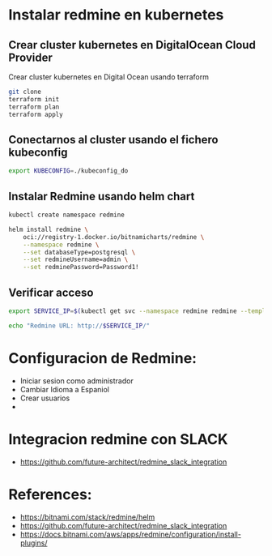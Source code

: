 # Instalar redmine en kubernetes


## Crear cluster kubernetes en DigitalOcean Cloud Provider
Crear cluster kubernetes en Digital Ocean usando terraform

```sh
git clone
terraform init
terraform plan
terraform apply
```

## Conectarnos al cluster usando el fichero kubeconfig
```sh
export KUBECONFIG=./kubeconfig_do 
```

## Instalar Redmine usando helm chart

```sh
kubectl create namespace redmine

helm install redmine \
    oci://registry-1.docker.io/bitnamicharts/redmine \
    --namespace redmine \
    --set databaseType=postgresql \
    --set redmineUsername=admin \
    --set redminePassword=Password1!
```

## Verificar acceso
```sh
export SERVICE_IP=$(kubectl get svc --namespace redmine redmine --template "{{ range (index .status.loadBalancer.ingress 0) }}{{ . }}{{ end }}")

echo "Redmine URL: http://$SERVICE_IP/"
```


# Configuracion de Redmine:
- Iniciar sesion como administrador
- Cambiar Idioma a Espaniol
- Crear usuarios
- 

# Integracion redmine con SLACK
- https://github.com/future-architect/redmine_slack_integration




# References:
- https://bitnami.com/stack/redmine/helm
- https://github.com/future-architect/redmine_slack_integration
- https://docs.bitnami.com/aws/apps/redmine/configuration/install-plugins/

